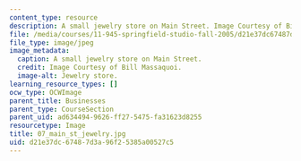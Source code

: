 ```yaml
---
content_type: resource
description: A small jewelry store on Main Street. Image Courtesy of Bill Massaquoi.
file: /media/courses/11-945-springfield-studio-fall-2005/d21e37dc67487d3a96f25385a00527c5_07_main_st_jewelry.jpg
file_type: image/jpeg
image_metadata:
  caption: A small jewelry store on Main Street.
  credit: Image Courtesy of Bill Massaquoi.
  image-alt: Jewelry store.
learning_resource_types: []
ocw_type: OCWImage
parent_title: Businesses
parent_type: CourseSection
parent_uid: ad634494-9626-ff27-5475-fa31623d8255
resourcetype: Image
title: 07_main_st_jewelry.jpg
uid: d21e37dc-6748-7d3a-96f2-5385a00527c5
---
```

